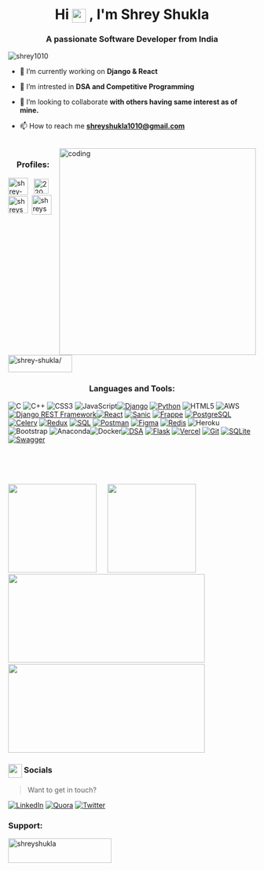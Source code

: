 <h1 align="center">Hi <img src="https://emojis.slackmojis.com/emojis/images/1579216111/7550/pikachu_wave.gif?1579216111" align="center" width="28" /> , I'm Shrey Shukla</h1>
<h3 align="center">A passionate Software Developer from India</h3>

<p align="left"> <img src="https://komarev.com/ghpvc/?username=shrey1010&label=Profile%20views&color=0e75b6&style=flat" alt="shrey1010" /> </p>

- 🔭 I’m currently working on **Django & React**

- 🔭 I’m intrested in  **DSA and Competitive Programming**

- 👯 I’m looking to collaborate **with others having same interest as of mine.**

- 📫 How to reach me **shreyshukla1010@gmail.com**
<br>
<img align="right" alt="coding" height ="420" width="400" src="https://media3.giphy.com/media/qgQUggAC3Pfv687qPC/200.webp?cid=ecf05e471qgdf8i7v5z0emqlyaq7jdyslhhk676xemwy9iwr&ep=v1_gifs_search&rid=200.webp&ct=g">
<h3 align="center">Profiles:</h3>
<p align="left">
<a href="https://www.linkedin.com/in/shrey-shukla-9a7473207/" target="blank"><img align="center" src="https://upload.wikimedia.org/wikipedia/commons/thumb/f/f8/LinkedIn_icon_circle.svg/800px-LinkedIn_icon_circle.svg.png" alt="shrey-shukla" height="35" width="40" /></a>&nbsp;&nbsp;
<a href="https://stackoverflow.com/users/22002737/shrey-shukla" target="blank"><img align="center" src="https://raw.githubusercontent.com/rahuldkjain/github-profile-readme-generator/master/src/images/icons/Social/stack-overflow.svg" alt="22002737/shrey-shukla" height="30" width="30" /></a>&nbsp;
<a href="https://www.leetcode.com/shreyshukla1010/" target="blank"><img align="center" src="https://raw.githubusercontent.com/rahuldkjain/github-profile-readme-generator/master/src/images/icons/Social/leet-code.svg" alt="shreyshukla1010/" height="35" width="40" /></a>&nbsp;
<a href="https://auth.geeksforgeeks.org/user/shreyshukla1010/practice" target="blank"><img align="center" src="https://raw.githubusercontent.com/rahuldkjain/github-profile-readme-generator/master/src/images/icons/Social/geeks-for-geeks.svg" alt="shreyshukla1010/practice" height="40" width="40" /></a>&nbsp;
<a href="https://www.codingninjas.com/codestudio/profile/43233162-cb76-4987-b0f9-d61ca099fa67" target="blank"><img align="center" src="https://asset.brandfetch.io/idQVGbrvGL/idFrWdCkB5.png?updated=1681732628908" alt="shrey-shukla/" height="35" width="130" /></a>&nbsp;
</p>

<h3 align="center">Languages and Tools:</h3>

![C](https://img.shields.io/badge/c-%2300599C.svg?style=for-the-badge&logo=c&logoColor=white) ![C++](https://img.shields.io/badge/c++-%2300599C.svg?style=for-the-badge&logo=c%2B%2B&logoColor=white) ![CSS3](https://img.shields.io/badge/css3-%231572B6.svg?style=for-the-badge&logo=css3&logoColor=white) ![JavaScript](https://img.shields.io/badge/javascript-%23323330.svg?style=for-the-badge&logo=javascript&logoColor=%23F7DF1E)[![Django](https://img.shields.io/badge/django-%23092E20.svg?style=for-the-badge&logo=django&logoColor=white)](https://www.djangoproject.com/)
[![Python](https://img.shields.io/badge/python-%233776AB.svg?style=for-the-badge&logo=python&logoColor=white)](https://www.python.org/) ![HTML5](https://img.shields.io/badge/html5-%23E34F26.svg?style=for-the-badge&logo=html5&logoColor=white) ![AWS](https://img.shields.io/badge/AWS-%23FF9900.svg?style=for-the-badge&logo=amazon-aws&logoColor=white)[![Django REST Framework](https://img.shields.io/badge/Django_REST_Framework-%23092E20.svg?style=for-the-badge&logo=django&logoColor=white)](https://www.django-rest-framework.org/)[![React](https://img.shields.io/badge/React-%2361DAFB.svg?style=for-the-badge&logo=react&logoColor=black)](https://react.dev/)
[![Sanic](https://img.shields.io/badge/Sanic-%230058A6.svg?style=for-the-badge&logo=sanic&logoColor=white)](https://sanic.dev/)
[![Frappe](https://img.shields.io/badge/Frappe-%23FF5C56.svg?style=for-the-badge&logo=frappe&logoColor=white)](https://frappeframework.com/)
[![PostgreSQL](https://img.shields.io/badge/PostgreSQL-%23336791.svg?style=for-the-badge&logo=postgresql&logoColor=white)](https://www.postgresql.org/)
[![Celery](https://img.shields.io/badge/Celery-%2300C700.svg?style=for-the-badge&logo=celery&logoColor=white)](https://docs.celeryproject.org/)
[![Redux](https://img.shields.io/badge/Redux-%23764ABC.svg?style=for-the-badge&logo=redux&logoColor=white)](https://redux.js.org/)
[![SQL](https://img.shields.io/badge/SQL-%23003B57.svg?style=for-the-badge&logo=sqlite&logoColor=white)](https://en.wikipedia.org/wiki/SQL)
[![Postman](https://img.shields.io/badge/Postman-%23FF6C37.svg?style=for-the-badge&logo=postman&logoColor=white)](https://www.postman.com/)
[![Figma](https://img.shields.io/badge/Figma-%23F24E1E.svg?style=for-the-badge&logo=figma&logoColor=white)](https://www.figma.com/)
[![Redis](https://img.shields.io/badge/Redis-%23DC382D.svg?style=for-the-badge&logo=redis&logoColor=white)](https://redis.io/) ![Heroku](https://img.shields.io/badge/heroku-%23430098.svg?style=for-the-badge&logo=heroku&logoColor=white)![Bootstrap](https://img.shields.io/badge/bootstrap-%23563D7C.svg?style=for-the-badge&logo=bootstrap&logoColor=white) ![Anaconda](https://img.shields.io/badge/Anaconda-%2344A833.svg?style=for-the-badge&logo=anaconda&logoColor=white)![Docker](https://img.shields.io/badge/docker-%230db7ed.svg?style=for-the-badge&logo=docker&logoColor=white)[![DSA](https://img.shields.io/badge/Data_Structures_and_Algorithms-%2300758F.svg?style=for-the-badge)](https://en.wikipedia.org/wiki/Data_structure)
[![Flask](https://img.shields.io/badge/Flask-%23000000.svg?style=for-the-badge&logo=flask&logoColor=white)](https://flask.palletsprojects.com/)
[![Vercel](https://img.shields.io/badge/Vercel-%23000000.svg?style=for-the-badge&logo=vercel&logoColor=white)](https://vercel.com/)
[![Git](https://img.shields.io/badge/Git-%23F05032.svg?style=for-the-badge&logo=git&logoColor=white)](https://git-scm.com/)
[![SQLite](https://img.shields.io/badge/SQLite-%23003B57.svg?style=for-the-badge&logo=sqlite&logoColor=white)](https://www.sqlite.org/)
[![Swagger](https://img.shields.io/badge/Swagger-%2385EA2D.svg?style=for-the-badge&logo=swagger&logoColor=white)](https://swagger.io/)
<br><br>


<br><br><br>
<img height="180em" src="https://github-readme-stats.vercel.app/api?username=shrey1010&show_icons=true&hide_border=true&&count_private=true&include_all_commits=true&theme=gruvbox" /> &emsp; <img height="180em" src="https://github-readme-stats.vercel.app/api/top-langs/?username=shrey1010&layout=compact&show_icons=true&theme=gruvbox" />
<br>
<img height="180em" width="400" src="https://github-readme-streak-stats.herokuapp.com/?user=shrey1010&theme=radical" /> &emsp; <img height="180em" width="400" src="https://leetcard.jacoblin.cool/shreyshukla1010?theme=unicorn&font=Akshar" />
<br>

<H3><img src="https://emojis.slackmojis.com/emojis/images/1579216111/7550/pikachu_wave.gif?1579216111" align="center" width="28" /> Socials </H3>

> Want to get in touch?

[![LinkedIn](https://img.shields.io/badge/LinkedIn-%230077B5.svg?logo=linkedin&logoColor=white)](https://www.linkedin.com/in/shrey-shukla-9a7473207/)
[![Quora](https://img.shields.io/badge/Quora-%23B92B27.svg?logo=Quora&logoColor=white)](https://www.quora.com/profile/Shrey-Shukla-39) 
[![Twitter](https://img.shields.io/badge/Twitter-1DA1F2?logo=twitter&logoColor=white)](https://twitter.com/shreyshukla)


<h3 align="left">Support:</h3>
<p><a href="https://www.buymeacoffee.com/shreyshuklA"> <img align="left" src="https://cdn.buymeacoffee.com/buttons/v2/default-yellow.png" height="50" width="210" alt="shreyshukla" /></a></p><br><br>

